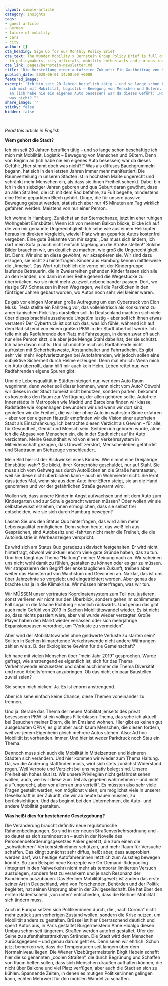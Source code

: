 ```yaml
---
layout: simple-article
category: Insights
tags:
- guest article
- German
- future of mobility
- cars
- city
author: []
cta_heading: Sign Up for our Monthly Policy Brief
cta_text: The Wunder Mobility x Bernstein Group Policy Brief is full of articles relevant
  to policymakers, city officials, mobility enthusiasts and curious industry followers.
cta_link: pages/bernstein-newsletter.md
title: 'Die Vorstellung einer autofreien Zukunft: Ein Gastbeitrag von Katja Diehl'
publish_date: 2020-06-01 14:00:00 +0000
featured_image: ''
excerpt: 'Ich bin seit 20 Jahren beruflich tätig – und so lange schon beschäftige
  ich mich mit Mobilität, Logistik – Bewegung von Menschen und Gütern. Denn von Beginn
  an (ich habe nie ein eigenes Auto besessen) war da dieses Gefühl: „Hier stimmt doch
  was nicht?!“'
share_image: ''
sticky: false
hidden: false

---
```

_Read this article in English._

**Wem gehört die Stadt?**

Ich bin seit 20 Jahren beruflich tätig – und so lange schon beschäftige ich mich mit Mobilität, Logistik – Bewegung von Menschen und Gütern. Denn von Beginn an (ich habe nie ein eigenes Auto besessen) war da dieses Gefühl: „Hier stimmt doch was nicht?!“ Was als diffuses Bauchgrummeln begann, hat sich in den letzten Jahren immer mehr manifestiert: Die Raumverteilung in unseren Städten ist in höchstem Maße ungerecht und schränkt mehr Menschen ein, als dass sie ihnen Freiheit schenkt. Dabei bin ich in den siebziger Jahren geboren und qua Geburt daran gewöhnt, dass an allen Straßen, die ich mit dem Rad befahre, zu Fuß begehe, mindestens eine Reihe geparktem Blech gehört. Dinge, die für unsere passive Bewegung gebaut werden, statistisch aber nur 45 Minuten am Tag wirklich gefahren werden. Meistens von nur einer Person.

Ich wohne in Hamburg. Zunächst an der Sternschanze, jetzt im eher ruhigen Wohngebiet Eimsbüttel. Wenn ich von meinem Balkon blicke, blicke ich auf die von mir genannte Ungerechtigkeit: Ich sehe wie aus einem Helikopter heraus im direkten Vergleich, wieviel Platz wir an geparkte Autos kostenfrei vergeben. Eine gute Bekannte von mir sagte: „Das muss sich ändern, ich darf mein Sofa ja auch nicht einfach tagelang an die Straße stellen!“ Solche Bilder brauchen wir, um deutlich zu machen, wie groß die Ungerechtigkeit ist. Denn: Wir sind an diese gewöhnt, wir akzeptieren sie. Wir sind dazu erzogen, sie nicht zu hinterfragen. Kinder aus Hamburg kennen mittlerweile die „Ameise“. Das Wort ruft fröhlich die vorne mit der Kindergruppe laufende Betreuerin, die in Zweierreihen gehenden Kinder fassen sich alle an den Händen, um dann in einer Reihe gehend die Wegestücke zu überbrücken, wo sie nicht mehr zu zweit nebeneinander passen. Dort, wo riesige SIV-Schnauzen in ihren Weg ragen, weil die Parklücken in den fünfziger Jahren gebaut wurden, wo Autos noch sehr viel kleiner waren.

Es gab vor einigen Monaten große Aufregung um den Cybertruck von Elon Musk. Tesla stellte ein Fahrzeug vor, das vollelektrisch als Konkurrenz zu amerikanischen Pick-Ups darstellen soll. In Deutschland machten sich viele über dieses brachial aussehende Ungetüm lustig – aber soll ich Ihnen etwas verraten? Der Cybertruck ist optisch das, was ich fühle, während ich auf dem Rad sitzend von einem großen PKW in der Stadt überholt werde. Ich teile mir als Radfahrende den Platz mit Fahrzeugen, in denen zwar oft auch nur eine Person sitzt, die aber jede Menge Stahl dabeihat, der sie schützt. Ich habe davon nichts. Und ich möchte mich als Radfahrende nicht aufrüsten mit Sicherheitsweste, Abstandhalter und Fahrradhelm. Es gibt sehr viel mehr Kopfverletzungen bei Autofahrenden, wir jedoch sollen eine subjektive Sicherheit durch Helme erzeugen. Denn mal ehrlich: Wenn mich ein Auto überrollt, dann hilft mir auch kein Helm. Leben rettet nur, wer Radfahrenden eigene Spuren gibt.

Und die Lebensqualität in Städten steigert nur, wer dem Auto Raum wegnimmt, denn woher soll dieser kommen, wenn nicht vom Auto? Obwohl wir dieses in der Stadt zumeist nicht benutzen, sondern parken, bekommt es kostenlos den Raum zur Verfügung, der allen gehören sollte. Autofreie Innenstädte in Metropolen wie Madrid und Barcelona finden wir klasse, Radstädte wie Kopenhagen bewundern wir und wenn wir dort sind, genießen wir die Freiheit, die wir hier ohne Auto im wahrsten Sinne erfahren – aber vor der eigenen Haustür empfinden wir die Vision einer autofreien Stadt als Einschränkung. Ich betrachte diesen Verzicht als Gewinn – für alle, für Gesundheit, Gemüt und Mensch sein. Seitdem ich geboren wurde, atme ich die Abgase von Menschen ein, die in der Stadt nicht auf ihr Auto verzichten. Meine Gesundheit wird von einem Verkehrssystem in Mitleidenschaft gezogen, das Umwelt zerstört, Menschenleben gefährdet und Stadtraum an Stehzeuge verschleudert.

Mein Bild hier ist der Blickwinkel eines Kindes. Wie nimmt eine Dreijährige Eimsbüttel wahr? Sie blickt, ihrer Körperhöhe geschuldet, nur auf Stahl. Sie muss sich vom Gehweg aus durch Autolücken an die Straße herantasten, weil sie diese nicht überblicken kann – auch im Wohnviertel nicht. Sie lernt, dass jedes Mal, wenn sie aus dem Auto ihrer Eltern steigt, sie an die Hand genommen und vor der gefährlichen Straße gewarnt wird.

Wollen wir, dass unsere Kinder in Angst aufwachsen und mit dem Auto zum Kindergarten und zur Schule gebracht werden müssen? Oder wollen wir sie selbstbewusst erziehen, ihnen ermöglichen, dass sie selbst frei entscheiden, wie sie sich durch Hamburg bewegen?

Lassen Sie uns den Status Quo hinterfragen, das wird allen mehr Lebensqualität ermöglichen. Denn schon heute, das weiß ich aus Gesprächen, sind Autobesitz und -fahrten nicht mehr die Freiheit, die die Autoindustrie in Werbeanzeigen verspricht.

Es wird sich am Status Quo geradezu sklavisch festgehalten. Er wird nicht hinterfragt, obwohl wir aktuell enorm viele gute Gründe haben, das zu tun. Und hier fängt das Thema “Haltung” meiner Meinung nach an. Wir scheinen uns nicht wohl damit zu fühlen, gestalten zu können oder es gar zu müssen. Wir strapazieren den Begriff der enkeltauglichen Zukunft, treiben aber weiter das Hamsterrad von Wachstum und Gewinnen an. Na klar, das ist uns über Jahrzehnte so vorgelebt und eingetrichtert worden. Aber genau das brachte uns ja in die Klimakrise. Wir müssen hinterfragen, was wir tun.

Wir MÜSSEN unser vertrautes Koordinatensystem zum Teil neu justieren, sonst verlieren wir nicht nur den Überblick, sondern gehen im schlimmsten Fall sogar in die falsche Richtung – nämlich rückwärts. Und genau das gibt auch mein Gefühl von 2019 in Sachen Mobilitätswandel wieder. Es ist nicht so, dass nichts passiert wäre, aber viel wurde wieder verzagter. Große Player haben den Markt wieder verlassen oder sich mehrjährige Expansionpausen verordnet, um “Verluste zu vermeiden”.

Aber wird der Mobilitätswandel ohne geldwerte Verluste zu starten sein? Sollten in Sachen klimarettende Verkehrswende nicht andere Währungen zählen wie z. B. der ökologische Gewinn für die Gemeinschaft?

Ich habe mit vielen Menschen über “mein Jahr 2019” gesprochen. Wurde gefragt, wie anstrengend es eigentlich ist, sich für das Thema Verkehrswende einzusetzen und dabei auch immer die Thema Diversität und neue Arbeitsformen anzubringen. Ob das nicht ein paar Baustellen zuviel seien?

Sie sehen mich nicken: Ja. Es ist enorm anstrengend.

Aber ich sehe einfach keine Chance, diese Themen voneinander zu trennen.

Und ja: Gerade das Thema der neuen Mobilität jenseits des privat besessenen PKW ist ein völliges Filterblasen-Thema, das sehe ich aktuell bei Besuchen meiner Eltern, die im Emsland wohnen. Hier gibt es keinen gut ausgebauten ÖPNV, es gibt aber auch kaum Menschen, die diesen fordern, weil vor jedem Eigenheim gleich mehrere Autos stehen. Also: Ad hoc Mobilität ist vorhanden. Immer. Und hier ist weder Parkdruck noch Stau ein Thema.

Dennoch muss sich auch die Mobilität in Mittelzentren und kleineren Städten sich verändern. Und hier kommen wir wieder zum Thema Haltung. Da, wo die Änderung stattfinden muss, wird sich stets zunächst Widerstand regen. Weil Verbote und Verzicht bei uns negativ belegt sind. Unsere Freiheit ein hohes Gut ist. Wir unsere Privilegien nicht gefährdet sehen wollen, auch, weil wir diese zum Teil als gegeben wahrnehmen – und nicht als “ungerecht, aber vor allem an uns verteilt”. Es müssten also sehr viele Fragen gestellt werden, von möglichst vielen, um möglichst viele in unserer Gesellschaft in der Zukunft, die wir ab heute bauen müssen, zu berücksichtigen. Und das beginnt bei den Unternehmen, die Auto- und andere Mobilität gestalten.

**Was heißt dies für bestehende Gesetzgebung?**

Die Veränderung braucht definitiv neue regulatorische Rahmenbedingungen. So sind in der neuen Straßenverkehrsordnung und – so deutet es sich zumindest an – auch in der Novelle des Personenbeförderungsgesetzes Anker gesetzt, die zum einen die „schwächeren“ Verkehrsteilnehmer schützen, und mehr Raum für Versuche schaffen. Das klingt zunächst sehr diffus, heißt aber, dass ausprobiert werden darf, was heutige Autofahrer:innen letztlich zum Ausstieg bewegen könnte. So zum Beispiel neue Konzepte wie On-Demand-Ridepooling (integriert in den Nahverkehr) nicht mehr als temporär limitierten Versuch auszulegen, sondern fest zu verankern und je nach Resonanz der Kund:innen auszubauen. Das Berliner Mobilitätsgesetz ist zudem das erste seiner Art in Deutschland, wird von Forschenden, Behörden und der Politik begleitet, hat seinen Ursprung aber in der Zivilgesellschaft. Die hat über den ersten Radentscheid „von unten“ entschieden, dass die Berliner Mobilität sich ändern muss.

Auch in Europa setzen sich Politiker:innen durch, die „nach Corona“ nicht mehr zurück zum vorherigen Zustand wollen, sondern die Krise nutzen, um Mobilität anders zu gestalten. Brüssel ist hier überraschend deutlich und sperrt Autos aus, in Paris gestaltet Bürgermeisterin Anne Hidalgo diesen Umbau schon seit längerem. Straßen werden autofrei gestaltet, Ufer der Seine zu aufenthaltsattraktiven Stränden. Die Stadt wird dem Menschen zurückgegeben – und genau darum geht es. Denn seien wir ehrlich: Schon jetzt bemerken wir, dass die Temperaturen seit langem über dem Normalniveau liegen. Die Wiener Vizebürgermeisterin Birgit Hebein schafft hier die so genannten „coolen Straßen“, die durch Begrünung und Schaffen von Raum helfen sollen, dass sich Menschen draußen aufhalten können, die nicht über Balkone und viel Platz verfügen, aber auch die Stadt an sich zu kühlen. Spannende Zeiten, in denen es mutigen Politiker:innen gelingen kann, echten Mehrwert für den mobilen Wandel zu schaffen.